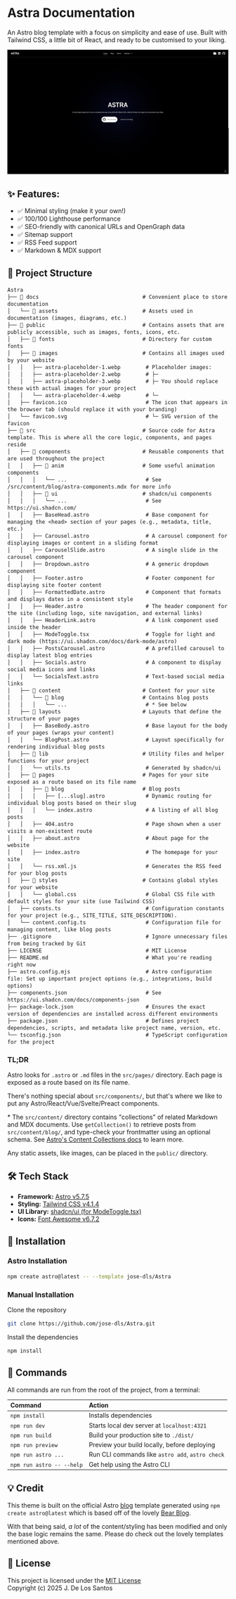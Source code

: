 # Astra Documentation

An Astro blog template with a focus on simplicity and ease of use. Built with Tailwind CSS, a little bit of React, and ready to be customised to your liking.

![Astra Landing Page](/docs/assets/LandingPage.png)

## ✨ Features:

- ✅ Minimal styling (make it your own!)
- ✅ 100/100 Lighthouse performance
- ✅ SEO-friendly with canonical URLs and OpenGraph data
- ✅ Sitemap support
- ✅ RSS Feed support
- ✅ Markdown & MDX support

## 📁 Project Structure

```text
Astra
├── 📁 docs                                 # Convenient place to store documentation
│   └── 📁 assets                           # Assets used in documentation (images, diagrams, etc.)
├── 📁 public                               # Contains assets that are publicly accessible, such as images, fonts, icons, etc.
│   ├── 📁 fonts                            # Directory for custom fonts
│   ├── 📁 images                           # Contains all images used by your website
│   │   ├── astra-placeholder-1.webp        # Placeholder images:
│   │   ├── astra-placeholder-2.webp        # ├─
│   │   ├── astra-placeholder-3.webp        # ├─ You should replace these with actual images for your project
│   │   └── astra-placeholder-4.webp        # └─
│   ├── favicon.ico                         # The icon that appears in the browser tab (should replace it with your branding)
│   └── favicon.svg                         # └─ SVG version of the favicon
├── 📁 src                                  # Source code for Astra template. This is where all the core logic, components, and pages reside
│   ├── 📁 components                       # Reusable components that are used throughout the project
│   │   ├── 📁 anim                         # Some useful animation components
│   │   │   └── ...                         # See /src/content/blog/astra-components.mdx for more info
│   │   ├── 📁 ui                           # shadcn/ui components
│   │   │   └── ...                         # See https://ui.shadcn.com/
│   │   ├── BaseHead.astro                  # Base component for managing the <head> section of your pages (e.g., metadata, title, etc.)
│   │   ├── Carousel.astro                  # A carousel component for displaying images or content in a sliding format
│   │   ├── CarouselSlide.astro             # A single slide in the carousel component
│   │   ├── Dropdown.astro                  # A generic dropdown component
│   │   ├── Footer.astro                    # Footer component for displaying site footer content
│   │   ├── FormattedDate.astro             # Component that formats and displays dates in a consistent style
│   │   ├── Header.astro                    # The header component for the site (including logo, site navigation, and external links)
│   │   ├── HeaderLink.astro                # A link component used inside the header
│   │   ├── ModeToggle.tsx                  # Toggle for light and dark mode (https://ui.shadcn.com/docs/dark-mode/astro)
│   │   ├── PostsCarousel.astro             # A prefilled carousel to display latest blog entries
│   │   ├── Socials.astro                   # A component to display social media icons and links
│   │   └── SocialsText.astro               # Text-based social media links
│   ├── 📁 content                          # Content for your site
│   │   └── 📁 blog                         # Contains blog posts
│   │   │   └── ...                         # * See below
│   ├── 📁 layouts                          # Layouts that define the structure of your pages
│   │   ├── BaseBody.astro                  # Base layout for the body of your pages (wraps your content)
│   │   └── BlogPost.astro                  # Layout specifically for rendering individual blog posts
│   ├── 📁 lib                              # Utility files and helper functions for your project
│   │   └── utils.ts                        # Generated by shadcn/ui
│   ├── 📁 pages                            # Pages for your site exposed as a route based on its file name
│   │   ├── 📁 blog                         # Blog posts
│   │   │   ├── [...slug].astro             # Dynamic routing for individual blog posts based on their slug
│   │   │   └── index.astro                 # A listing of all blog posts
│   │   ├── 404.astro                       # Page shown when a user visits a non-existent route
│   │   ├── about.astro                     # About page for the website
│   │   ├── index.astro                     # The homepage for your site
│   │   └── rss.xml.js                      # Generates the RSS feed for your blog posts
│   ├── 📁 styles                           # Contains global styles for your website
│   │   └── global.css                      # Global CSS file with default styles for your site (use Tailwind CSS)
│   ├── consts.ts                           # Configuration constants for your project (e.g., SITE_TITLE, SITE_DESCRIPTION).
│   └── content.config.ts                   # Configuration file for managing content, like blog posts
├── .gitignore                              # Ignore unnecessary files from being tracked by Git
├── LICENSE                                 # MIT License
├── README.md                               # What you're reading right now
├── astro.config.mjs                        # Astro configuration file: Set up important project options (e.g., integrations, build options)
├── components.json                         # See https://ui.shadcn.com/docs/components-json
├── package-lock.json                       # Ensures the exact version of dependencies are installed across different environments
├── package.json                            # Defines project dependencies, scripts, and metadata like project name, version, etc.
└── tsconfig.json                           # TypeScript configuration for the project
```

### TL;DR

Astro looks for `.astro` or `.md` files in the `src/pages/` directory. Each page is exposed as a route based on its file name.

There's nothing special about `src/components/`, but that's where we like to put any Astro/React/Vue/Svelte/Preact components.

\* The `src/content/` directory contains "collections" of related Markdown and MDX documents. Use `getCollection()` to retrieve posts from `src/content/blog/`, and type-check your frontmatter using an optional schema. See [Astro's Content Collections docs](https://docs.astro.build/en/guides/content-collections/) to learn more.

Any static assets, like images, can be placed in the `public/` directory.

## 🛠️ Tech Stack

* **Framework:** [Astro v5.7.5](https://astro.build/)
* **Styling:** [Tailwind CSS v4.1.4](https://tailwindcss.com/)
* **UI Library:** [shadcn/ui (for ModeToggle.tsx)](https://ui.shadcn.com/docs/dark-mode/astro)
* **Icons:** [Font Awesome v6.7.2](https://fontawesome.com/)

## 🚀 Installation

### **Astro Installation**

```bash
npm create astro@latest -- --template jose-dls/Astra
```

### **Manual Installation**

Clone the repository

```bash
git clone https://github.com/jose-dls/Astra.git
```

Install the dependencies

```bash
npm install
```
    
## 🧞 Commands

All commands are run from the root of the project, from a terminal:

| Command                   | Action                                           |
| :------------------------ | :----------------------------------------------- |
| `npm install`             | Installs dependencies                            |
| `npm run dev`             | Starts local dev server at `localhost:4321`      |
| `npm run build`           | Build your production site to `./dist/`          |
| `npm run preview`         | Preview your build locally, before deploying     |
| `npm run astro ...`       | Run CLI commands like `astro add`, `astro check` |
| `npm run astro -- --help` | Get help using the Astro CLI                     |

## 💡 Credit

This theme is built on the official Astro [blog](https://github.com/withastro/astro/tree/main/examples/blog) template generated using `npm create astro@latest` which is based off of the lovely [Bear Blog](https://github.com/HermanMartinus/bearblog/).

With that being said, _a lot_ of the content/styling has been modified and only the base logic remains the same. Please do check out the lovely templates mentioned above.

## 📝 License

This project is licensed under the [MIT License](LICENSE)  
Copyright (c) 2025 J. De Los Santos
